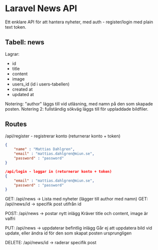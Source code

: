 # Laravel News API
Ett enklare API för att hantera nyheter, med auth - register/login med plain text token.

## Tabell: news
Lagrar:
* id
* title
* content
* image 
* users_id (id i users-tabellen)
* created at
* updated at

Notering: "author" läggs till vid utläsning, med namn på den som skapade posten.
Notering 2: fullständig sökväg läggs till för uppladdade bildfiler.

## Routes
/api/register - registrerar konto (returnerar konto + token)
```json
{
    "name" : "Mattias Dahlgren",
    "email" : "mattias.dahlgren@miun.se",
    "password" : "password"
}
```
```json
/api/login - loggar in (returnerar konto + token)
{
    "email" : "mattias.dahlgren@miun.se",
    "password" : "password"
}
```

GET: /api/news -> Lista med nyheter (lägger till author med namn) 
GET: /api/news/id -> specifik post utifrån id

POST: /api/news -> postar nytt inlägg
Kräver title och content, image är valfri

PUT: /api/news -> uppdaterar befintlig inlägg 
Går ej att uppdatera bild vid update, eller ändra id för den som skapat posten ursprungligen

DELETE: /api/news/id -> raderar specifik post